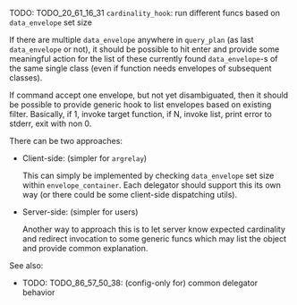 
TODO: TODO_20_61_16_31 `cardinality_hook`: run different funcs based on `data_envelope` set size

If there are multiple `data_envelope` anywhere in `query_plan` (as last `data_envelope` or not),
it should be possible to hit enter and provide some meaningful action for the list of
these currently found `data_envelope`-s of the same single class
(even if function needs envelopes of subsequent classes).

If command accept one envelope, but not yet disambiguated, then it should be possible to provide generic hook to list envelopes based on existing filter.
Basically, if 1, invoke target function, if N, invoke list, print error to stderr, exit with non 0.

There can be two approaches:

*   Client-side: (simpler for `argrelay`)

    This can simply be implemented by checking `data_envelope` set size within `envelope_container`.
    Each delegator should support this its own way (or there could be some client-side dispatching utils).

*   Server-side: (simpler for users)

    Another way to approach this is to let server know expected cardinality and redirect invocation to
    some generic funcs which may list the object and provide common explanation.

See also:
*   TODO: TODO_86_57_50_38: (config-only for) common delegator behavior

